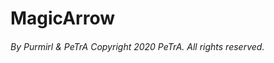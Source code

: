 MagicArrow
==============================
###### By _Purmirl & PeTrA_   _Copyright 2020 PeTrA. All rights reserved._<p>
